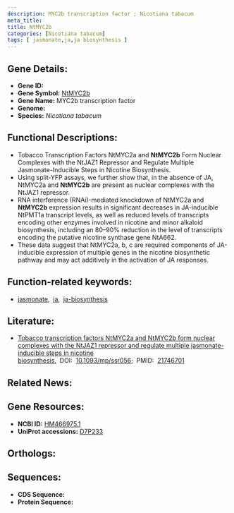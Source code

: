 ```yaml
---
description: MYC2b transcription factor ; Nicotiana tabacum
meta_title:
title: NtMYC2b
categories: [Nicotiana tabacum]
tags: [ jasmonate,ja,ja biosynthesis ]
---
```


## Gene Details:
- **Gene ID:** []()
- **Gene Symbol:** <u>NtMYC2b</u>
- **Gene Name:** MYC2b transcription factor
- **Genome:** 
- **Species:** *Nicotiana tabacum*

## Functional Descriptions:
   - Tobacco Transcription Factors NtMYC2a and **NtMYC2b** Form Nuclear Complexes with the NtJAZ1 Repressor and Regulate Multiple Jasmonate-Inducible Steps in Nicotine Biosynthesis.
   - Using split-YFP assays, we further show that, in the absence of JA, NtMYC2a and **NtMYC2b** are present as nuclear complexes with the NtJAZ1 repressor.
   - RNA interference (RNAi)-mediated knockdown of NtMYC2a and **NtMYC2b** expression results in significant decreases in JA-inducible NtPMT1a transcript levels, as well as reduced levels of transcripts encoding other enzymes involved in nicotine and minor alkaloid biosynthesis, including an 80–90% reduction in the level of transcripts encoding the putative nicotine synthase gene NtA662.
   - These data suggest that NtMYC2a, b, c are required components of JA-inducible expression of multiple genes in the nicotine biosynthetic pathway and may act additively in the activation of JA responses.

## Function-related keywords:
   - [jasmonate](/tags/jasmonate/),&nbsp;&nbsp;[ja](/tags/ja/),&nbsp;&nbsp;[ja-biosynthesis](/tags/ja-biosynthesis/)

## Literature:
   - [Tobacco transcription factors NtMYC2a and NtMYC2b form nuclear complexes with the NtJAZ1 repressor and regulate multiple jasmonate-inducible steps in nicotine biosynthesis.](https://www.doi.org/10.1093/mp/ssr056)&nbsp;&nbsp;DOI:&nbsp;&nbsp;[10.1093/mp/ssr056](https://www.doi.org/10.1093/mp/ssr056);&nbsp;&nbsp;PMID:&nbsp;&nbsp;[21746701](https://pubmed.ncbi.nlm.nih.gov/21746701/)

## Related News:

## Gene Resources:
- **NCBI ID:**  [HM466975.1](https://www.ncbi.nlm.nih.gov/search/all/?term=HM466975.1)
- **UniProt accessions:**  [D7P233](https://www.uniprot.org/uniprotkb/D7P233/entry)

## Orthologs:

## Sequences:
- **CDS Sequence:**
- **Protein Sequence:**
